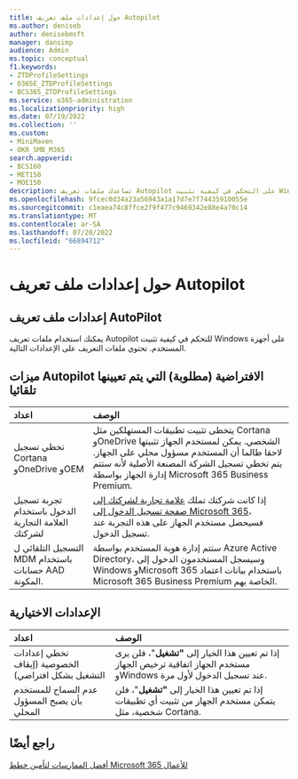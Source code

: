 ```yaml
---
title: حول إعدادات ملف تعريف Autopilot
ms.author: deniseb
author: denisebmsft
manager: dansimp
audience: Admin
ms.topic: conceptual
f1.keywords:
- ZTDProfileSettings
- O365E_ZTDProfileSettings
- BCS365_ZTDProfileSettings
ms.service: o365-administration
ms.localizationpriority: high
ms.date: 07/19/2022
ms.collection: ''
ms.custom:
- MiniMaven
- OKR_SMB_M365
search.appverid:
- BCS160
- MET150
- MOE150
description: تساعدك ملفات تعريف Autopilot على التحكم في كيفية تثبيت Windows على أجهزة المستخدم. تحتوي ملفات التعريف على إعدادات افتراضية واختيارية مثل تخطي تثبيت Cortana.
ms.openlocfilehash: 9fcec0d34a23a56943a1a17d7e7f74435910055e
ms.sourcegitcommit: c1eaea74c8ffce2f9f477c9469342e88e4a70c14
ms.translationtype: MT
ms.contentlocale: ar-SA
ms.lasthandoff: 07/20/2022
ms.locfileid: "66894712"
---
```

# <a name="about-autopilot-profile-settings"></a>حول إعدادات ملف تعريف Autopilot

## <a name="autopilot-profile-settings"></a>إعدادات ملف تعريف AutoPilot

يمكنك استخدام ملفات تعريف Autopilot للتحكم في كيفية تثبيت Windows على أجهزة المستخدم. تحتوي ملفات التعريف على الإعدادات التالية.
  
## <a name="autopilot-default-features-required-that-are-set-automatically"></a>ميزات Autopilot الافتراضية (مطلوبة) التي يتم تعيينها تلقائيا
  
| اعداد | الوصف |
|:-----|:-----|
|تخطي تسجيل Cortana وOneDrive وOEM  |يتخطى تثبيت تطبيقات المستهلكين مثل Cortana وOneDrive الشخصي. يمكن لمستخدم الجهاز تثبيتها لاحقا طالما أن المستخدم مسؤول محلي على الجهاز. يتم تخطي تسجيل الشركة المصنعة الأصلية لأنه ستتم إدارة الجهاز بواسطة Microsoft 365 Business Premium.  |
|تجربة تسجيل الدخول باستخدام العلامة التجارية لشركتك  |إذا كانت شركتك تملك [علامة تجارية لشركتك إلى صفحة تسجيل الدخول إلى Microsoft 365](../admin/setup/customize-sign-in-page.md)، فسيحصل مستخدم الجهاز على هذه التجربة عند تسجيل الدخول.  |
|التسجيل التلقائي ل MDM باستخدام حسابات AAD المكونة.  |ستتم إدارة هوية المستخدم بواسطة Azure Active Directory، وسيسجل المستخدمون الدخول إلى Windows وMicrosoft 365 باستخدام بيانات اعتماد Microsoft 365 Business Premium الخاصة بهم.  |

## <a name="optional-settings"></a>الإعدادات الاختيارية
  
| اعداد | الوصف |
|:-----|:-----|
|تخطي إعدادات الخصوصية (إيقاف التشغيل بشكل افتراضي)  |إذا تم تعيين هذا الخيار إلى **"تشغيل**"، فلن يرى مستخدم الجهاز اتفاقية ترخيص الجهاز وWindows عند تسجيل الدخول لأول مرة.  |
|عدم السماح للمستخدم بأن يصبح المسؤول المحلي  |إذا تم تعيين هذا الخيار إلى **"تشغيل**"، فلن يتمكن مستخدم الجهاز من تثبيت أي تطبيقات شخصية، مثل Cortana.|

## <a name="see-also"></a>راجع أيضًا

[أفضل الممارسات لتأمين خطط Microsoft 365 للأعمال](../admin/security-and-compliance/secure-your-business-data.md)